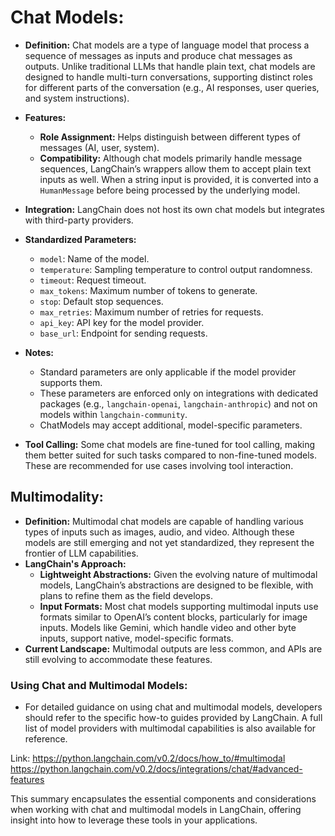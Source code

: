 # Chat Models:

   - **Definition:** Chat models are a type of language model that process a sequence of messages as inputs and produce chat messages as outputs. Unlike traditional LLMs that handle plain text, chat models are designed to handle multi-turn conversations, supporting distinct roles for different parts of the conversation (e.g., AI responses, user queries, and system instructions).
   - **Features:**
     - **Role Assignment:** Helps distinguish between different types of messages (AI, user, system).
     - **Compatibility:** Although chat models primarily handle message sequences, LangChain’s wrappers allow them to accept plain text inputs as well. When a string input is provided, it is converted into a `HumanMessage` before being processed by the underlying model.
   - **Integration:** LangChain does not host its own chat models but integrates with third-party providers.
   - **Standardized Parameters:**
     - `model`: Name of the model.
     - `temperature`: Sampling temperature to control output randomness.
     - `timeout`: Request timeout.
     - `max_tokens`: Maximum number of tokens to generate.
     - `stop`: Default stop sequences.
     - `max_retries`: Maximum number of retries for requests.
     - `api_key`: API key for the model provider.
     - `base_url`: Endpoint for sending requests.
   - **Notes:**
     - Standard parameters are only applicable if the model provider supports them.
     - These parameters are enforced only on integrations with dedicated packages (e.g., `langchain-openai`, `langchain-anthropic`) and not on models within `langchain-community`.
     - ChatModels may accept additional, model-specific parameters.

   - **Tool Calling:** Some chat models are fine-tuned for tool calling, making them better suited for such tasks compared to non-fine-tuned models. These are recommended for use cases involving tool interaction.

## Multimodality:
   - **Definition:** Multimodal chat models are capable of handling various types of inputs such as images, audio, and video. Although these models are still emerging and not yet standardized, they represent the frontier of LLM capabilities.
   - **LangChain's Approach:**
     - **Lightweight Abstractions:** Given the evolving nature of multimodal models, LangChain’s abstractions are designed to be flexible, with plans to refine them as the field develops.
     - **Input Formats:** Most chat models supporting multimodal inputs use formats similar to OpenAI’s content blocks, particularly for image inputs. Models like Gemini, which handle video and other byte inputs, support native, model-specific formats.
   - **Current Landscape:** Multimodal outputs are less common, and APIs are still evolving to accommodate these features.

### Using Chat and Multimodal Models:
   - For detailed guidance on using chat and multimodal models, developers should refer to the specific how-to guides provided by LangChain. A full list of model providers with multimodal capabilities is also available for reference. 

   Link: https://python.langchain.com/v0.2/docs/how_to/#multimodal
         https://python.langchain.com/v0.2/docs/integrations/chat/#advanced-features

This summary encapsulates the essential components and considerations when working with chat and multimodal models in LangChain, offering insight into how to leverage these tools in your applications.